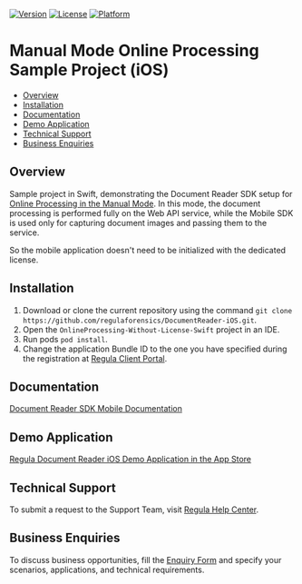 [![Version](https://img.shields.io/cocoapods/v/DocumentReader.svg?style=flat)](http://cocoapods.org/pods/DocumentReader)
[![License](https://img.shields.io/cocoapods/l/DocumentReader.svg?style=flat)](http://cocoapods.org/pods/DocumentReader)
[![Platform](https://img.shields.io/cocoapods/p/DocumentReader.svg?style=flat)](http://cocoapods.org/pods/DocumentReader)

# Manual Mode Online Processing Sample Project (iOS)

* [Overview](#overview)
* [Installation](#installation)
* [Documentation](#documentation)
* [Demo Application](#demo-application)
* [Technical Support](#technical-support)
* [Business Enquiries](#business-enquiries)

## Overview

Sample project in Swift, demonstrating the Document Reader SDK setup for <a target="_blank" href="https://docs.regulaforensics.com/develop/doc-reader-sdk/mobile/integration/online-processing/#manual-mode">Online Processing in the Manual Mode</a>. In this mode, the document processing is performed fully on the Web API service, while the Mobile SDK is used only for capturing document images and passing them to the service. 

So the mobile application doesn't need to be initialized with the dedicated license.

## Installation

1. Download or clone the current repository using the command `git clone https://github.com/regulaforensics/DocumentReader-iOS.git`.
2. Open the `OnlineProcessing-Without-License-Swift` project in an IDE.
3. Run pods `pod install`.
4. Change the application Bundle ID to the one you have specified during the registration at [Regula Client Portal](https://client.regulaforensics.com/).

## Documentation

<a target="_blank" href="https://docs.regulaforensics.com/develop/doc-reader-sdk/mobile/">Document Reader SDK Mobile Documentation</a>

## Demo Application

<a target="_blank" href="https://apps.apple.com/us/app/regula-document-reader/id1001303920">Regula Document Reader iOS Demo Application in the App Store</a>

## Technical Support

To submit a request to the Support Team, visit <a target="_blank" href="https://support.regulaforensics.com/hc/en-us/requests/new?utm_source=github">Regula Help Center</a>.

## Business Enquiries

To discuss business opportunities, fill the <a target="_blank" href="https://explore.regula.app/docs-support-request">Enquiry Form</a> and specify your scenarios, applications, and technical requirements.